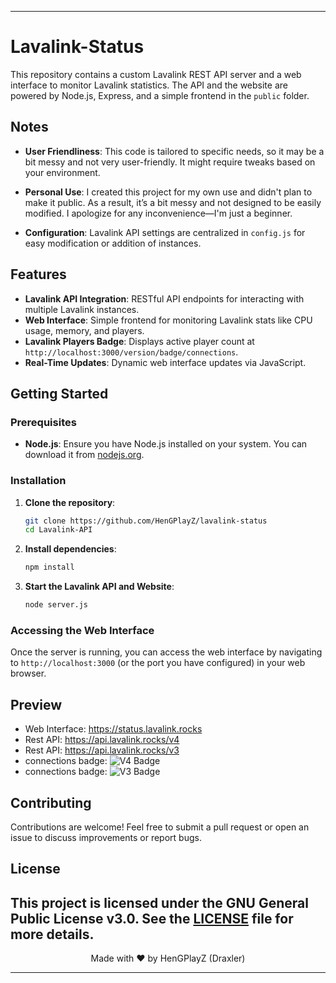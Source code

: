 
---

# Lavalink-Status

This repository contains a custom Lavalink REST API server and a web interface to monitor Lavalink statistics. The API and the website are powered by Node.js, Express, and a simple frontend in the `public` folder.



## Notes

- **User Friendliness**: This code is tailored to specific needs, so it may be a bit messy and not very user-friendly. It might require tweaks based on your environment.
  
- **Personal Use**: I created this project for my own use and didn't plan to make it public. As a result, it’s a bit messy and not designed to be easily modified. I apologize for any inconvenience—I'm just a beginner.

- **Configuration**: Lavalink API settings are centralized in `config.js` for easy modification or addition of instances.

## Features

- **Lavalink API Integration**: RESTful API endpoints for interacting with multiple Lavalink instances.
- **Web Interface**: Simple frontend for monitoring Lavalink stats like CPU usage, memory, and players.
- **Lavalink Players Badge**: Displays active player count at `http://localhost:3000/version/badge/connections`.
- **Real-Time Updates**: Dynamic web interface updates via JavaScript.

## Getting Started

### Prerequisites

- **Node.js**: Ensure you have Node.js installed on your system. You can download it from [nodejs.org](https://nodejs.org/).

### Installation

1. **Clone the repository**:
   ```bash
   git clone https://github.com/HenGPlayZ/lavalink-status
   cd Lavalink-API
   ```

2. **Install dependencies**:
   ```bash
   npm install
   ```

3. **Start the Lavalink API and Website**:
   ```bash
   node server.js
   ```

### Accessing the Web Interface

Once the server is running, you can access the web interface by navigating to `http://localhost:3000` (or the port you have configured) in your web browser.

## Preview
- Web Interface: https://status.lavalink.rocks
- Rest API: https://api.lavalink.rocks/v4
- Rest API: https://api.lavalink.rocks/v3
- connections badge: ![V4 Badge](https://api.lavalink.rocks/v4/badge/connections)
- connections badge: ![V3 Badge](https://api.lavalink.rocks/v3/badge/connections)

## Contributing

Contributions are welcome! Feel free to submit a pull request or open an issue to discuss improvements or report bugs.

## License

This project is licensed under the GNU General Public License v3.0. See the [LICENSE](LICENSE) file for more details.
---

<p align="center">Made with ❤️ by HenGPlayZ (Draxler)</p>

---
